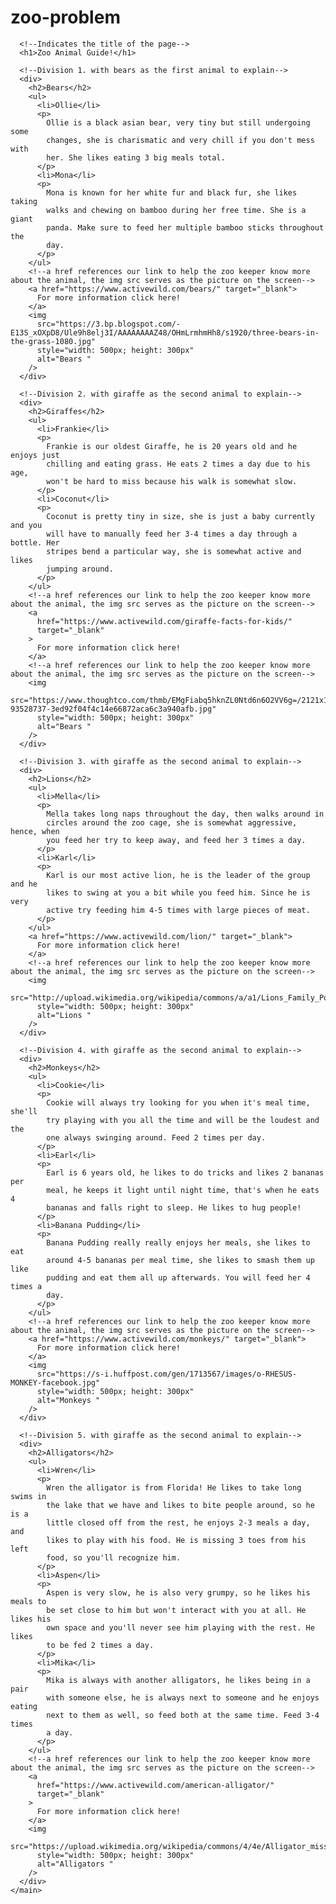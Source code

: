 # zoo-problem

<!DOCTYPE html>
<html lang="en">
  <head>
    <meta charset="UTF-8" />
    <meta name="viewport" content="width=device-width, initial-scale=1.0" />
    <title>Zoo Animal Guide</title>
  </head>
  <body>
    <main>

      <!--Indicates the title of the page-->
      <h1>Zoo Animal Guide!</h1>

      <!--Division 1. with bears as the first animal to explain-->
      <div>
        <h2>Bears</h2>
        <ul>
          <li>Ollie</li>
          <p>
            Ollie is a black asian bear, very tiny but still undergoing some
            changes, she is charismatic and very chill if you don't mess with
            her. She likes eating 3 big meals total.
          </p>
          <li>Mona</li>
          <p>
            Mona is known for her white fur and black fur, she likes taking
            walks and chewing on bamboo during her free time. She is a giant
            panda. Make sure to feed her multiple bamboo sticks throughout the
            day.
          </p>
        </ul>
        <!--a href references our link to help the zoo keeper know more about the animal, the img src serves as the picture on the screen-->
        <a href="https://www.activewild.com/bears/" target="_blank">
          For more information click here!
        </a>
        <img
          src="https://3.bp.blogspot.com/-E13S_xOXpD8/Ule9h8elj3I/AAAAAAAAZ48/OHmLrmhmHh8/s1920/three-bears-in-the-grass-1080.jpg"
          style="width: 500px; height: 300px"
          alt="Bears "
        />
      </div>

      <!--Division 2. with giraffe as the second animal to explain-->
      <div>
        <h2>Giraffes</h2>
        <ul>
          <li>Frankie</li>
          <p>
            Frankie is our oldest Giraffe, he is 20 years old and he enjoys just
            chilling and eating grass. He eats 2 times a day due to his age,
            won't be hard to miss because his walk is somewhat slow.
          </p>
          <li>Coconut</li>
          <p>
            Coconut is pretty tiny in size, she is just a baby currently and you
            will have to manually feed her 3-4 times a day through a bottle. Her
            stripes bend a particular way, she is somewhat active and likes
            jumping around.
          </p>
        </ul>
        <!--a href references our link to help the zoo keeper know more about the animal, the img src serves as the picture on the screen-->
        <a
          href="https://www.activewild.com/giraffe-facts-for-kids/"
          target="_blank"
        >
          For more information click here!
        </a>
        <!--a href references our link to help the zoo keeper know more about the animal, the img src serves as the picture on the screen-->
        <img
          src="https://www.thoughtco.com/thmb/EMgFiabq5hknZL0Ntd6n6O2VV6g=/2121x1414/filters:no_upscale():max_bytes(150000):strip_icc()/GettyImages-93528737-3ed92f04f4c14e66872aca6c3a940afb.jpg"
          style="width: 500px; height: 300px"
          alt="Bears "
        />
      </div>

      <!--Division 3. with giraffe as the second animal to explain-->
      <div>
        <h2>Lions</h2>
        <ul>
          <li>Mella</li>
          <p>
            Mella takes long naps throughout the day, then walks around in
            circles around the zoo cage, she is somewhat aggressive, hence, when
            you feed her try to keep away, and feed her 3 times a day.
          </p>
          <li>Karl</li>
          <p>
            Karl is our most active lion, he is the leader of the group and he
            likes to swing at you a bit while you feed him. Since he is very
            active try feeding him 4-5 times with large pieces of meat.
          </p>
        </ul>
        <a href="https://www.activewild.com/lion/" target="_blank">
          For more information click here!
        </a>
        <!--a href references our link to help the zoo keeper know more about the animal, the img src serves as the picture on the screen-->
        <img
          src="http://upload.wikimedia.org/wikipedia/commons/a/a1/Lions_Family_Portrait_Masai_Mara.jpg"
          style="width: 500px; height: 300px"
          alt="Lions "
        />
      </div>

      <!--Division 4. with giraffe as the second animal to explain-->
      <div>
        <h2>Monkeys</h2>
        <ul>
          <li>Cookie</li>
          <p>
            Cookie will always try looking for you when it's meal time, she'll
            try playing with you all the time and will be the loudest and the
            one always swinging around. Feed 2 times per day.
          </p>
          <li>Earl</li>
          <p>
            Earl is 6 years old, he likes to do tricks and likes 2 bananas per
            meal, he keeps it light until night time, that's when he eats 4
            bananas and falls right to sleep. He likes to hug people!
          </p>
          <li>Banana Pudding</li>
          <p>
            Banana Pudding really really enjoys her meals, she likes to eat
            around 4-5 bananas per meal time, she likes to smash them up like
            pudding and eat them all up afterwards. You will feed her 4 times a
            day.
          </p>
        </ul>
        <!--a href references our link to help the zoo keeper know more about the animal, the img src serves as the picture on the screen-->
        <a href="https://www.activewild.com/monkeys/" target="_blank">
          For more information click here!
        </a>
        <img
          src="https://s-i.huffpost.com/gen/1713567/images/o-RHESUS-MONKEY-facebook.jpg"
          style="width: 500px; height: 300px"
          alt="Monkeys "
        />
      </div>

      <!--Division 5. with giraffe as the second animal to explain-->
      <div>
        <h2>Alligators</h2>
        <ul>
          <li>Wren</li>
          <p>
            Wren the alligator is from Florida! He likes to take long swims in
            the lake that we have and likes to bite people around, so he is a
            little closed off from the rest, he enjoys 2-3 meals a day, and
            likes to play with his food. He is missing 3 toes from his left
            food, so you'll recognize him.
          </p>
          <li>Aspen</li>
          <p>
            Aspen is very slow, he is also very grumpy, so he likes his meals to
            be set close to him but won't interact with you at all. He likes his
            own space and you'll never see him playing with the rest. He likes
            to be fed 2 times a day.
          </p>
          <li>Mika</li>
          <p>
            Mika is always with another alligators, he likes being in a pair
            with someone else, he is always next to someone and he enjoys eating
            next to them as well, so feed both at the same time. Feed 3-4 times
            a day.
          </p>
        </ul>
        <!--a href references our link to help the zoo keeper know more about the animal, the img src serves as the picture on the screen-->
        <a
          href="https://www.activewild.com/american-alligator/"
          target="_blank"
        >
          For more information click here!
        </a>
        <img
          src="https://upload.wikimedia.org/wikipedia/commons/4/4e/Alligator_mississippiensis_(1),.jpg"
          style="width: 500px; height: 300px"
          alt="Alligators "
        />
      </div>
    </main>
  </body>
</html>
